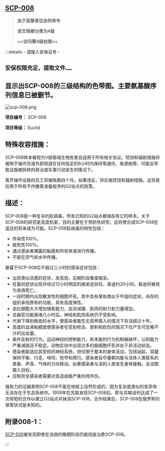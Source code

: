 ## [SCP-008](https://scp-wiki-cn.wikidot.com/scp-008)

> **由于监督者议会的命令**
>
> **该文档被分类为4级**
>
> **==访问需4级权限==**

:::details - 请输入安保证号 -

## `安保权限充足，提取文件……`

## 显示出SCP-008的三级结构的色带图。主要氨基酸序列信息已被删节。

![scp-008.png](https://cdn.jsdelivr.net/gh/HOG-StarWatch/MyImgBed@master/scp-series/scp-008.png)



**项目编号：** SCP-008

**项目等级：** Euclid

## **特殊收容措施：**

SCP-008样本被视为V级极端生物危害且适用于所有相关协议。焚烧和辐射措施将被用于操作员或外部频道在任何给定的8小时内保持零通讯、电源故障、可能会导致设施被拆除的政治或军事行动发生的情况下。

离开操作设施的员工将被隔离四个月。如果违反，将实施焚烧和辐射措施。这将是应用于所有不作撤离准备程序的G2站点的政策。

## **描述：**

SCP-008是一种复杂的朊病毒，所有已知的G2站点都储存有它的样本。关于SCP-008的研究是高度机密，目的主要在于预防性研究，这将使合成SCP-008在遥远的将来成为可能。SCP-008朊病毒的特性包括：

- 传染性100%。
- 致死性100%。
- 通过感染者裸露的黏膜和所有体液进行传播。
- 不能在空气和水中传播。

暴露于SCP-008后不超过三小时的感染症状包括：

- 出现类似流感的症状，发高烧，后期阶段重度痴呆。
- 在最初症状出现并经过12小时明显的痴呆症狀后，昏迷约20小时。昏迷将被视为发病死亡。
- 一段时期内出现散发性的细胞坏死，其中具有某些类似于坏疽的症状。尚存的组织承担原有的功能，具有高度弹性。
- 血红细胞大大增加储氧能力，血流减缓、肌肉的耐力和力量增加。
- 总器官功能衰竭几小时后，神经和肌肉系统仍不受影响。
- 代谢下降到极低的水平，使感染者能在无营养摄入的情况下存活超过十年。
- 高度的血液粘稠度使感染者在受到枪击、穿刺和砍伤的情况下仅产生可忽略不计的出血量。
- 条件反射的行为，运动神经的控制能力，和本能的行为机制被破坏，认知能力严重减弱且不稳定。动物实验中出现过多的脑细胞坏死并处于非活动状态。
- 感染者能适应其受损的神经系统，但仅限于基本的身体活动，包括站起、双腿保持平衡、行走、啃咬、抢夺和爬行。感染者会尽量朝向能与活体人类联系的景象、声音、气味的方向移动。如果感染者与活的人类发生身体接触，会试图摄入目标。
- 压制完全感染者需要对其造成极严重的颅外伤。

强有力的证据表明SCP-008不是在地球上自然形成的，因为复杂度类似的变异体无法存在于生态系统中。1959年在苏联发现SCP-008后，即与苏联谈判达成了一次简短的合作以建立G2站点并抹消SCP-008。合作结束后，SCP-008在俄罗斯的保管状况是未知的。

## **附录008-1：**

[SCP-500](https://scp-wiki-cn.wikidot.com/scp-500)被发现即使在该病的晚期阶段仍能彻底治愈SCP-008。

:::